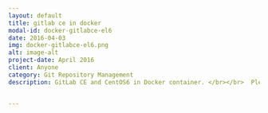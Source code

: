 ```yaml
---
layout: default
title: gitlab ce in docker
modal-id: docker-gitlabce-el6
date: 2016-04-03
img: docker-gitlabce-el6.png
alt: image-alt
project-date: April 2016
client: Anyone
category: Git Repository Management
description: GitLab CE and CentOS6 in Docker container. </br></br>  Please see <a href="https://uqwhsu.github.io/docker-gitlabce-el6/">docker-gitlabce-el6 GitHub project page</a> for more information.


---
```

